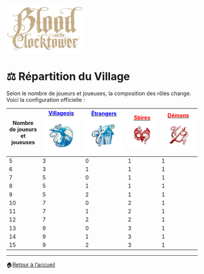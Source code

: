 <p align="left">
  <a href="/botc-fr-bambi/">
    <img src="images/logo.png" alt="Accueil BotC FR" width="200">
  </a>
</p>

# ⚖️ Répartition du Village

Selon le nombre de joueurs et joueuses, la composition des rôles change.
Voici la configuration officielle : 

| Nombre de joueurs et joueuses | [<span style="color:blue">Villageois</span>](villageois.md)  ![Townsfolk](images/Generic_townsfolk.png) | [<span style="color:blue">Étrangers</span>](etrangers.md)  ![Outsider](images/Generic_outsider.png) |[<span style="color:red">Sbires</span>](sbires.md)  ![Minion](images/Generic_minion.png) | [<span style="color:red">Démons</span>](demons.md) ![Demon](images/Generic_demon.png) |
| ----------------------------- | ----------------------------------------------------- | -------------------------------------------------- | ------------------------------------------- | ----------------------------------------- |
| 5                             | 3                                                     | 0                                                  | 1                                           | 1                                         |
| 6                             | 3                                                     | 1                                                  | 1                                           | 1                                         |
| 7                             | 5                                                     | 0                                                  | 1                                           | 1                                         |
| 8                             | 5                                                     | 1                                                  | 1                                           | 1                                         |
| 9                             | 5                                                     | 2                                                  | 1                                           | 1                                         |
| 10                            | 7                                                     | 0                                                  | 2                                           | 1                                         |
| 11                            | 7                                                     | 1                                                  | 2                                           | 1                                         |
| 12                            | 7                                                     | 2                                                  | 2                                           | 1                                         |
| 13                            | 9                                                     | 0                                                  | 3                                           | 1                                         |
| 14                            | 9                                                     | 1                                                  | 3                                           | 1                                         |
| 15                            | 9                                                     | 2                                                  | 3                                           | 1                                         |

---

🏠[Retour à l’accueil](README.md)
